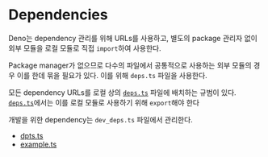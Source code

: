 # Dependencies

Deno는 dependency 관리를 위해 URLs를 사용하고, 별도의 package 관리자 없이 외부 모듈을 로컬 모듈로 직접 `import`하여 사용한다.

Package manager가 없으므로 다수의 파일에서 공통적으로 사용하는 외부 모듈의 경우 이를 한데 묶을 필요가 있다. 이를 위해 `deps.ts` 파일을 사용한다.

모든 dependency URLs를 로컬 상의 [`deps.ts`](./deps.ts) 파일에 배치하는 규범이 있다. [`deps.ts`](./deps.ts)에서는 이를 로컬 모듈로 사용하기 위해 `export`해야 한다

개발을 위한 dependency는 `dev_deps.ts` 파일에서 관리한다.

- [dpts.ts](deps.ts)
- [example.ts](example.ts)
